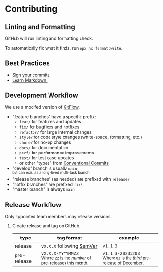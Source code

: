 # Contributing

## Linting and Formatting

GitHub will run linting and formatting check.

To automatically fix what it finds, run `npx nx format:write`.

## Best Practices

- [Sign your commits.](https://help.github.com/en/github/authenticating-to-github/managing-commit-signature-verification)
- [Learn Markdown.](https://bitbucket.org/tutorials/markdowndemo)

## Development Workflow

We use a modifed version of [GitFlow](https://datasift.github.io/gitflow/IntroducingGitFlow.html).

- "feature branches" have a specific prefix:
  - `feat/` for features and updates
  - `fix/` for bugfixes and hotfixes
  - `refactor/` for large internal changes
  - `style/` for code style changes (white-space, formatting, etc.)
  - `chore/` for no-op changes
  - `docs/` for documentation
  - `perf/` for performance improvements
  - `test/` for test case updates
  - or other "types" from [Conventional Commits](https://www.conventionalcommits.org/en/v1.0.0/#summary)
- "develop" branch is usually `main`,\
   <sup>but can exist as a long-lived multi-task branch</sup>
- "release branches" (as needed) are prefixed with `release/`
- "hotfix branches" are prefixed `fix/`
- "master branch" is always `main`

## Release Workflow

Only appointed team members may release versions.

1. Create release and tag on GitHub.

   | type        | tag format                                                                               | example                                                                              |
   | ----------- | ---------------------------------------------------------------------------------------- | ------------------------------------------------------------------------------------ |
   | release     | `vX.X.X` following [SemVer](https://semver.org/)                                         | `v1.1.3`                                                                             |
   | pre-release | `vX.X.X-YYYYMMZZ`<br /><sub>Where `ZZ` is the _number_ of pre-releases this month.</sub> | `v1.1.3-20231203`<br /><sub>Where `03` is the _third_ pre-release of December.</sub> |
